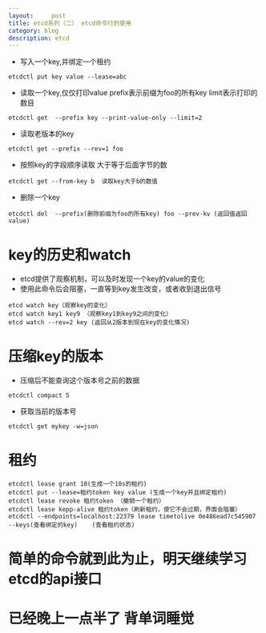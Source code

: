 ```yaml
---
layout:     post
title: etcd系列（二） etcd命令行的使用
category: blog
description: etcd
---
```


+ 写入一个key,并绑定一个租约

```
etcdctl put key value --lease=abc
```

+ 读取一个key,仅仅打印value prefix表示前缀为foo的所有key limit表示打印的数目

```
etcdctl get  --prefix key --print-value-only --limit=2 
```
+ 读取老版本的key

```
etcdctl get --prefix --rev=1 foo
```

+ 按照key的字段顺序读取  大于等于后面字节的数

```
etcdctl get --from-key b  读取key大于b的数值
```

+ 删除一个key

```
etcdctl del  --prefix(删除前缀为foo的所有key) foo --prev-kv (返回值返回value)
```

# key的历史和watch
+ etcd提供了观察机制，可以及时发现一个key的value的变化
+ 使用此命令后会阻塞，一直等到key发生改变，或者收到退出信号

```
etcd watch key（观察key的变化）
etcd watch key1 key9 （观察key1到key9之间的变化）
etcd watch --rev=2 key (返回从2版本到现在key的变化情况)
```

# 压缩key的版本
+ 压缩后不能查询这个版本号之前的数据

```
etcdctl compact 5
```

+ 获取当前的版本号

```
etcdctl get mykey -w=json
```

# 租约
```
etcdctl lease grant 10(生成一个10s的租约)
etcdctl put --lease=租约token key value (生成一个key并且绑定租约)
etcdctl lease revoke 租约token （撤销一个租约） 
etcdctl lease kepp-alive 租约token（刷新租约，使它不会过期，界面会阻塞）
etcdctl --endpoints=localhost:22379 lease timetolive 0e486ead7c545907 --keys(查看绑定的key)    (查看租约状态)
```

# 简单的命令就到此为止，明天继续学习 etcd的api接口
# 已经晚上一点半了 背单词睡觉